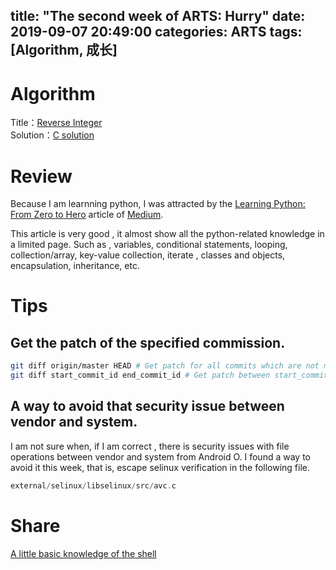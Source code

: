 title: "The second week of ARTS: Hurry"
date: 2019-09-07 20:49:00
categories: ARTS
tags: [Algorithm, 成长]
---
# Algorithm
Title：[Reverse Integer](https://leetcode.com/problems/reverse-integer/)  
Solution：[C solution](https://github.com/huaqianlee/LeetcodeSolutions/blob/master/algorithms/c/reverseInteger.c)

# Review
Because I am learnning python, I was attracted by the [Learning Python: From Zero to Hero](https://medium.com/free-code-camp/learning-python-from-zero-to-hero-120ea540b567) article of [Medium](http://Medium.com).  

This article is very good ,  it almost show all the python-related knowledge in a limited page. Such as , variables, conditional statements, looping, collection/array, key-value collection, iterate , classes and objects, encapsulation, inheritance, etc.

<!-- more -->
# Tips
## Get the patch of the specified commission.
```bash
git diff origin/master HEAD # Get patch for all commits which are not merged
git diff start_commit_id end_commit_id # Get patch between start_commit_id and end_commit_id
```

## A way to avoid that security issue between vendor and system.
I am not sure when, if I am correct , there is security issues with file operations between vendor and system from Android O. I found a way to avoid it this week, that is, escape selinux verification in the following file.
```c
external/selinux/libselinux/src/avc.c
```

# Share
[A little basic knowledge of the shell](http://huaqianlee.github.io/2019/09/08/Shell/A-little-basic-knowledge-of-the-shell/)
